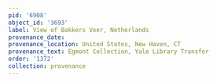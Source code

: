```yaml
---
pid: '6908'
object_id: '3693'
label: View of Bakkers Veer, Netherlands
provenance_date:
provenance_location: United States, New Haven, CT
provenance_text: Egmont Collection, Yale Library Transfer
order: '1372'
collection: provenance
---
```

